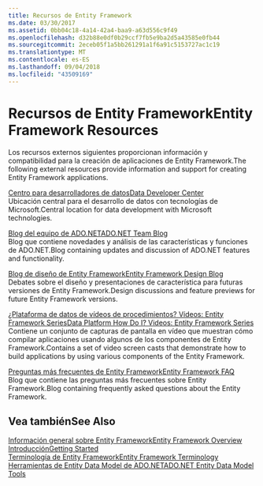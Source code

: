 ```yaml
---
title: Recursos de Entity Framework
ms.date: 03/30/2017
ms.assetid: 0bb04c18-4a14-42a4-baa9-a63d556c9f49
ms.openlocfilehash: d32b88e0df0b29ccf7fb5e9ba2d5a43585e0fb44
ms.sourcegitcommit: 2eceb05f1a5bb261291a1f6a91c5153727ac1c19
ms.translationtype: MT
ms.contentlocale: es-ES
ms.lasthandoff: 09/04/2018
ms.locfileid: "43509169"
---
```

# <a name="entity-framework-resources"></a><span data-ttu-id="6b78c-102">Recursos de Entity Framework</span><span class="sxs-lookup"><span data-stu-id="6b78c-102">Entity Framework Resources</span></span>
<span data-ttu-id="6b78c-103">Los recursos externos siguientes proporcionan información y compatibilidad para la creación de aplicaciones de Entity Framework.</span><span class="sxs-lookup"><span data-stu-id="6b78c-103">The following external resources provide information and support for creating Entity Framework applications.</span></span>  
  
 [<span data-ttu-id="6b78c-104">Centro para desarrolladores de datos</span><span class="sxs-lookup"><span data-stu-id="6b78c-104">Data Developer Center</span></span>](https://go.microsoft.com/fwlink/?LinkId=213876)  
 <span data-ttu-id="6b78c-105">Ubicación central para el desarrollo de datos con tecnologías de Microsoft.</span><span class="sxs-lookup"><span data-stu-id="6b78c-105">Central location for data development with Microsoft technologies.</span></span>  
  
 [<span data-ttu-id="6b78c-106">Blog del equipo de ADO.NET</span><span class="sxs-lookup"><span data-stu-id="6b78c-106">ADO.NET Team Blog</span></span>](https://go.microsoft.com/fwlink/?LinkId=91905)  
 <span data-ttu-id="6b78c-107">Blog que contiene novedades y análisis de las características y funciones de ADO.NET.</span><span class="sxs-lookup"><span data-stu-id="6b78c-107">Blog containing updates and discussion of ADO.NET features and functionality.</span></span>  
  
 [<span data-ttu-id="6b78c-108">Blog de diseño de Entity Framework</span><span class="sxs-lookup"><span data-stu-id="6b78c-108">Entity Framework Design Blog</span></span>](https://go.microsoft.com/fwlink/?LinkId=186888)  
 <span data-ttu-id="6b78c-109">Debates sobre el diseño y presentaciones de característica para futuras versiones de Entity Framework.</span><span class="sxs-lookup"><span data-stu-id="6b78c-109">Design discussions and feature previews for future Entity Framework versions.</span></span>  
  
 [<span data-ttu-id="6b78c-110">¿Plataforma de datos de vídeos de procedimientos? Vídeos: Entity Framework Series</span><span class="sxs-lookup"><span data-stu-id="6b78c-110">Data Platform How Do I? Videos: Entity Framework Series</span></span>](https://go.microsoft.com/fwlink/?LinkId=124600)  
 <span data-ttu-id="6b78c-111">Contiene un conjunto de capturas de pantalla en vídeo que muestran cómo compilar aplicaciones usando algunos de los componentes de Entity Framework.</span><span class="sxs-lookup"><span data-stu-id="6b78c-111">Contains a set of video screen casts that demonstrate how to build applications by using various components of the Entity Framework.</span></span>  
  
 [<span data-ttu-id="6b78c-112">Preguntas más frecuentes de Entity Framework</span><span class="sxs-lookup"><span data-stu-id="6b78c-112">Entity Framework FAQ</span></span>](https://go.microsoft.com/fwlink/?LinkID=213877)  
 <span data-ttu-id="6b78c-113">Blog que contiene las preguntas más frecuentes sobre Entity Framework.</span><span class="sxs-lookup"><span data-stu-id="6b78c-113">Blog containing frequently asked questions about the Entity Framework.</span></span>  
  
## <a name="see-also"></a><span data-ttu-id="6b78c-114">Vea también</span><span class="sxs-lookup"><span data-stu-id="6b78c-114">See Also</span></span>  
 [<span data-ttu-id="6b78c-115">Información general sobre Entity Framework</span><span class="sxs-lookup"><span data-stu-id="6b78c-115">Entity Framework Overview</span></span>](../../../../../docs/framework/data/adonet/ef/overview.md)  
 [<span data-ttu-id="6b78c-116">Introducción</span><span class="sxs-lookup"><span data-stu-id="6b78c-116">Getting Started</span></span>](../../../../../docs/framework/data/adonet/ef/getting-started.md)  
 [<span data-ttu-id="6b78c-117">Terminología de Entity Framework</span><span class="sxs-lookup"><span data-stu-id="6b78c-117">Entity Framework Terminology</span></span>](../../../../../docs/framework/data/adonet/ef/terminology.md)  
 [<span data-ttu-id="6b78c-118">Herramientas de Entity Data Model de ADO.NET</span><span class="sxs-lookup"><span data-stu-id="6b78c-118">ADO.NET Entity Data Model  Tools</span></span>](https://msdn.microsoft.com/library/91076853-0881-421b-837a-f582f36be527)
